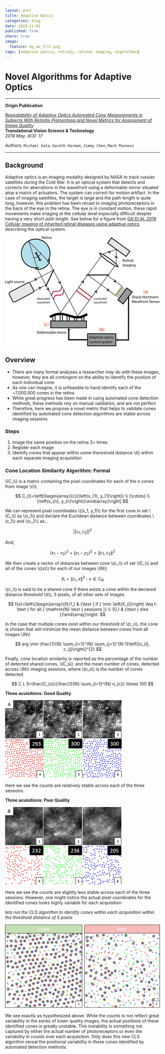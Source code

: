 ```yaml
---
layout: post
title: Adaptive Optics
categories: blog
date: 2019-11-01
published: true
share: true
image:
  feature: my_ao_filt.png
tags: [adaptive optics, retinal, retinal imaging, algorithms]
---
```


# Novel Algorithms for Adaptive Optics

---

**Origin Publication**

[*Repeatability of Adaptive Optics Automated Cone Measurements in Subjects With Retinitis Pigmentosa and Novel Metrics for Assessment of Image Quality*](https://www.ncbi.nlm.nih.gov/pmc/articles/PMC6506201/)  
**Translational Vision Science & Technology**  
*2019 May; 8(3): 17*  



Authors: `Michael Gale`, `Gareth Harman`, `Jimmy Chen`, `Mark Pennesi`

---


## Background 

Adaptive optics is an imaging modality designed by NASA to track russian satellites during the Cold War. It is an optical system that detects and corrects for aberrations in the wavefront using a deformable mirror situated atop a matrix of actuators. The system can correct for motion artifact. In the case of imaging satellites, the target is large and the path length is quite long, however, this problem has been recast to imaging photoreceptors in the back of the eye in the retina. The eye is in constant motion, these rapid movements make imaging at the cellular level especially difficult despite having a very short path length. See below for a figure from [Gill Et Al. 2019 Cellular imaging of inherited retinal diseases using adaptive optics](https://www.nature.com/articles/s41433-019-0474-3) describing the optical system.

![](/images/blogs/novel_algorithms/ao_system.png)

## Overview

- There are many formal analyses a researcher may do with these images, however, they are all contingent on the ability to identify the position of each individual cone
- As one can imagine, it is unfeasible to hand identify each of the ~7,000,000 cones in the retina  
- While great progress has been made in using automated cone detection methods, these methods rely on manual validation, and are not perfect
- Therefore, here we propose a novel metric that helps to validate cones identified by automated cone detection algorithms are stable across imaging sessions

### Steps

1) Image the same position on the retina 3+ times  
2) Register each image   
3) Identify cones that appear within some thereshold distance \\(t\) within each separate imaging acquisition  

### Cone Location Similarity Algorithm: **Formal**

\\(C_i\\) is a matrix containing the pixel coordinates for each of the n cones from image \\(i\\).

$$
C_{i}=\left[\begin{array}{c}{\left(x_{1}, y_{1}\right)} \\ {\cdots} \\ {\left(x_{n}, y_{n}\right)}\end{array}\right]
$$

We can represent pixel coordinates \\((x_1, y_1)\\) for the first cone in set \\(C_i\\) as \\(c_1\\) and declare the Euclidean distance between coordinates \\(c_1\\) and \\(c_2\\) as...

$$
||c_{1}, c_{2}||^{2}
$$

And,

$$
\left(x_{1}-x_{2}\right)^{2}+\left(y_{1}-y_{2}\right)^{2}=\left\|c_{1}, c_{2}\right\|^{2}
$$

We then create a vector of distances between cone \\(c_i\\) of set \\(C_i\\) and all of the cones \\((x)\\) for each of our images \\(N\\)

$$
X_{i}=\left\|c_{i}, x\right\|^{2}: x \in C_{N}
$$

\\(c_i\\) is said to be a shared cone if there exists a cone within the declared distance threshold \\(t\\), 5 pixels, of all other sets of images

$$
f(x)=\left\{\begin{array}{ll}{1,} & {\text { if } \min \left(X_{i}\right) \leq t: \text { for all } \mathrm{N} \text { sessions }} \\ {0,} & {\text { else }}\end{array}\right.
$$

In the case that multiple cones exist within our threshold of \\(c_i\\), the cone is chosen that will minimize the mean distance between cones from all images \\(N\\)

$$
arg \min \frac{1}{N} \sum_{i=1}^{N} \sum_{j=1}^{N-1}\left\|c_{i}, c_{j}\right\|^{2}
$$

Finally, cone location similarity is reported as the percentage of the number of detected shared cones, \\(C_s\\), and the mean number of cones, detected across \\(N\\) imaging sessions, where \\(n_s\\) is the number of cones detected

$$
C L S=\frac{C_{s}}{\frac{1}{N} \sum_{i=1}^{N} n_{c}} \times 100
$$

**Three acuisitions: Good Quality**

![](/images/blogs/novel_algorithms/all_three_good.png)

Here we see the counts are relatively stable across each of the three sessions.

**Three acuisitions: Poor Quality**

![](/images/blogs/novel_algorithms/all_three_poor.png)

Here we see the counts are slightly less stable across each of the three sessions. However, one might notice the actual pixel coordinates for the identified cones looks highly variable for each acquisition

*lets run the CLS algorithm to identify cones within each acquisition within the threshold distance of 5 pixels*

![](/images/blogs/novel_algorithms/cone_sim.png)

We see exactly as hypothesized above. While the counts to not reflect great variability in the series of lower quality images, the actual positions of these identified cones is greatly unstable. This instability is something not captured by either the actual number of photoreceptors or even the variability in counts over each acquisition. Only does this new CLS algorithm reveal the positional variability in these cones identified by automated detection methods.


